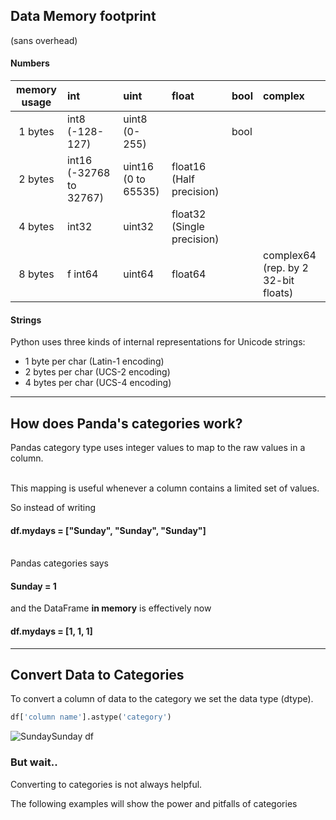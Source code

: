 ## Data Memory footprint

(sans overhead)

#### Numbers

|memory usage |	int|	uint | float | 	bool  |	  complex |
|:---:        |:----|:----   |:----  |:----     |:----       |
|1 bytes |  int8 (-128-127)  | uint8 (0-255)| | bool |        |
|2 bytes |	int16	 (-32768 to 32767) | uint16 (0 to 65535) |float16 (Half precision)| |   |
|4 bytes |	int32 |	uint32 |	float32 (Single precision)    |	|   |
|8 bytes	|f	int64	|   uint64 |float64 |         |  complex64 (rep. by 2 32-bit floats) |

#### Strings
Python uses three kinds of internal representations for Unicode strings:

* 1 byte per char (Latin-1 encoding)
* 2 bytes per char (UCS-2 encoding)
* 4 bytes per char (UCS-4 encoding)

---

## How does Panda's categories work?

Pandas category type uses integer values to map to the raw values in a column.  
<br/>

This mapping is useful whenever a column contains a limited set of values.

So instead of writing
#### df.mydays = ["Sunday", "Sunday", "Sunday"]

<br/>
Pandas categories says

#### Sunday = 1

and the DataFrame **in memory** is effectively now

#### df.mydays = [1, 1, 1]

---

## Convert Data to Categories

To convert a column of data to the category we set the data type (dtype).

```Python
df['column name'].astype('category')
```

![SundaySunday df](assets/img/pandas/SundaySunday.png)



### But wait..

Converting to categories is not always helpful.
<br/>

The following examples will show the power and pitfalls of categories

